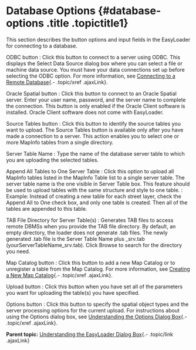 Database Options {#database-options .title .topictitle1}
================

<div class="body conbody">

This section describes the button options and input fields in the
EasyLoader for connecting to a database.

<span class="ph uicontrol">ODBC</span> button
:   Click this button to connect to a server using ODBC. This displays
    the <span class="keyword wintitle">Select Data Source</span> dialog
    box where you can select a file or machine data source. You must
    have your data connections set up before selecting the <span
    class="ph uicontrol">ODBC</span> option. For more information, see
    [Connecting to a Remote
    Database](contents/connectingtoremotedatabase.html){.- .topic/xref
    .ajaxLink}.

<span class="ph uicontrol">Oracle Spatial</span> button
:   Click this button to connect to an Oracle Spatial server. Enter your
    user name, password, and the server name to complete the connection.
    This button is only enabled if the Oracle Client software
    is installed. Oracle Client software does not come with EasyLoader.

<span class="ph uicontrol">Source Tables</span> button
:   Click this button to identify the source tables you want to upload.
    The <span class="ph uicontrol">Source Tables</span> button is
    available only after you have made a connection to a server. This
    action enables you to select one or more MapInfo tables from a
    single directory.

<span class="ph uicontrol">Server Table Name</span>
:   Type the name of the database server table to which you are
    uploading the selected tables.

<span class="ph uicontrol">Append All Tables to One Server Table</span>
:   Click this option to upload all MapInfo tables listed in the <span
    class="ph uicontrol">MapInfo Table</span> list to a single
    server table. The server table name is the one visible in <span
    class="ph uicontrol">Server Table</span> box. This feature should be
    used to upload tables with the same structure and style to
    one table.
:   Example: Instead of creating a new table for each street layer,
    check the <span class="ph uicontrol">Append All to One</span> check
    box, and only one table is created. Then all of the tables are
    appended to this table.

<span class="ph uicontrol">TAB File Directory for Server Table(s)</span>
:   Generates TAB files to access remote DBMSs when you provide the TAB
    file directory. By default, an empty directory, the loader does not
    generate .tab files. The newly generated .tab file is the Server
    Table Name plus \_srv.tab (<span
    class="ph filepath">yourServerTableName\_srv.tab</span>). Click
    <span class="ph uicontrol">Browse</span> to search for the directory
    you need.

<span class="ph uicontrol">Map Catalog</span> button
:   Click this button to add a new Map Catalog or to unregister a table
    from the Map Catalog. For more information, see [Creating a New Map
    Catalog](contents/creatingmapcatalog.html){.- .topic/xref
    .ajaxLink}.

<span class="ph uicontrol">Upload</span> button
:   Click this button when you have set all of the parameters you want
    for uploading the table(s) you have specified.

<span class="ph uicontrol">Options</span> button
:   Click this button to specify the spatial object types and the server
    processing options for the current upload. For instructions about
    using the <span class="ph uicontrol">Options</span> dialog box, see
    [Understanding the Options Dialog
    Box](contents/understandingoptionsdialog.html){.- .topic/xref
    .ajaxLink}.

</div>

<div class="related-links" functx="http://www.functx.com">

<div class="related-links-title">

</div>

<div class="familylinks">

<div class="parentlink">

**Parent topic:** [Understanding the EasyLoader Dialog
Box](contents/../contents/understandingeasyloaderdialog.html){.-
.topic/link .ajaxLink}

</div>

</div>

</div>
